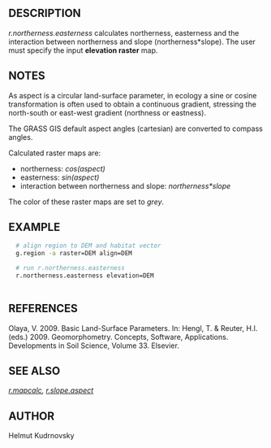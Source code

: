 ## DESCRIPTION

*r.northerness.easterness* calculates northerness, easterness and the
interaction between northerness and slope (northerness\*slope). The user
must specify the input **elevation raster** map.

## NOTES

As aspect is a circular land-surface parameter, in ecology a sine or
cosine transformation is often used to obtain a continuous gradient,
stressing the north-south or east-west gradient (northness or eastness).

The GRASS GIS default aspect angles (cartesian) are converted to compass
angles.

Calculated raster maps are:

  - northerness: *cos(aspect)*
  - easterness: *sin(aspect)*
  - interaction between northerness and slope: *northerness\*slope*

The color of these raster maps are set to *grey*.

## EXAMPLE

```sh
  # align region to DEM and habitat vector
  g.region -a raster=DEM align=DEM

  # run r.northerness.easterness
  r.northerness.easterness elevation=DEM
 
```

## REFERENCES

Olaya, V. 2009. Basic Land-Surface Parameters. In: Hengl, T. & Reuter,
H.I. (eds.) 2009. Geomorphometry. Concepts, Software, Applications.
Developments in Soil Science, Volume 33. Elsevier.

## SEE ALSO

*[r.mapcalc](https://grass.osgeo.org/grass-stable/manuals/r.mapcalc.html),
[r.slope.aspect](https://grass.osgeo.org/grass-stable/manuals/r.slope.aspect.html)*

## AUTHOR

Helmut Kudrnovsky
